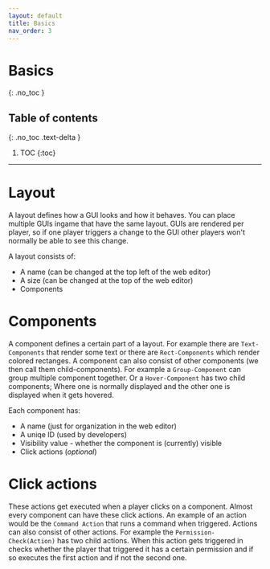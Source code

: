 ```yaml
---
layout: default
title: Basics
nav_order: 3
---
```


# Basics
{: .no_toc }

## Table of contents
{: .no_toc .text-delta }

1. TOC
{:toc}

---

# Layout

A layout defines how a GUI looks and how it behaves. You can place multiple GUIs ingame that have the same layout. GUIs are rendered per player, so if one player triggers a change to the GUI other players won't normally be able to see this change.

A layout consists of:
- A name (can be changed at the top left of the web editor)
- A size (can be changed at the top of the web editor)
- Components

# Components

A component defines a certain part of a layout. For example there are `Text-Components` that render some text or there are `Rect-Components` which render colored rectanges. A component can also consist of other components (we then call them child-components). For example a `Group-Component` can group multiple component together. Or a `Hover-Component` has two child components; Where one is normally displayed and the other one is displayed when it gets hovered.

Each component has:
- A name (just for organization in the web editor)
- A uniqe ID (used by developers)
- Visibility value - whether the component is (currently) visible
- Click actions (*optional*)

# Click actions

These actions get executed when a player clicks on a component. Almost every component can have these click actions. An example of an action would be the `Command Action` that runs a command when triggered. Actions can also consist of other actions. For example the `Permission-Check(Action)` has two child actions. When this action gets triggered in checks whether the player that triggered it has a certain permission and if so executes the first action and if not the second one.